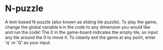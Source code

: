 # N-puzzle

A text-based N-puzzle (also known as sliding tile puzzle). To play the game, change the global variable `N` in the code to any dimension you would like and run the code! The 0 in the game-board indicates the empty tile, so input any tile around the 0 to move it. To cleanly exit the game at any point, enter 'q' or 'Q' as your input.
